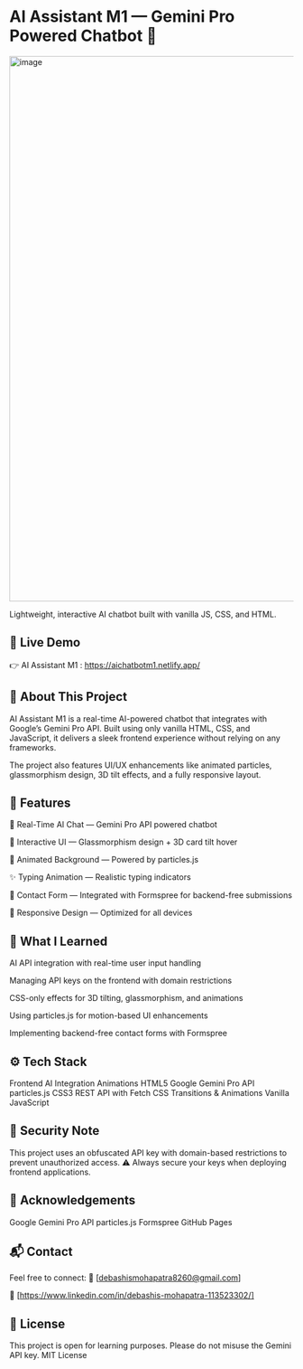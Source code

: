 # AI Assistant M1 — Gemini Pro Powered Chatbot 💬
<img width="1894" height="965" alt="image" src="https://github.com/user-attachments/assets/2cabfce4-8da8-4200-b138-0c8c8660e6ed" />

Lightweight, interactive AI chatbot built with vanilla JS, CSS, and HTML.

## 🚀 Live Demo
👉 AI Assistant M1 :
https://aichatbotm1.netlify.app/

## 📝 About This Project
AI Assistant M1 is a real-time AI-powered chatbot that integrates with Google’s Gemini Pro API.
Built using only vanilla HTML, CSS, and JavaScript, it delivers a sleek frontend experience without relying on any frameworks.

The project also features UI/UX enhancements like animated particles, glassmorphism design, 3D tilt effects, and a fully responsive layout.

## 🎯 Features
💬 Real-Time AI Chat — Gemini Pro API powered chatbot

🎨 Interactive UI — Glassmorphism design + 3D card tilt hover

🌌 Animated Background — Powered by particles.js

✨ Typing Animation — Realistic typing indicators

📩 Contact Form — Integrated with Formspree for backend-free submissions

📱 Responsive Design — Optimized for all devices

## 🧠 What I Learned
AI API integration with real-time user input handling

Managing API keys on the frontend with domain restrictions

CSS-only effects for 3D tilting, glassmorphism, and animations

Using particles.js for motion-based UI enhancements

Implementing backend-free contact forms with Formspree

## ⚙️ Tech Stack
Frontend	AI Integration	Animations
HTML5	Google Gemini Pro API	particles.js
CSS3	REST API with Fetch	CSS Transitions & Animations
Vanilla JavaScript		

## 🔐 Security Note
This project uses an obfuscated API key with domain-based restrictions to prevent unauthorized access.
⚠️ Always secure your keys when deploying frontend applications.

## 🙌 Acknowledgements
Google Gemini Pro API
particles.js
Formspree
GitHub Pages

## 📬 Contact
Feel free to connect:
📧 [debashismohapatra8260@gmail.com]

💼 [https://www.linkedin.com/in/debashis-mohapatra-113523302/]

## 📜 License
This project is open for learning purposes. Please do not misuse the Gemini API key.
MIT License 

